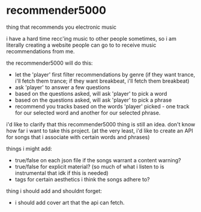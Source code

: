 # recommender5000
thing that recommends you electronic music


i have a hard time recc'ing music to other people sometimes, so i am literally creating a website people can go to to receive music recommendations from me. 

the recommender5000 will do this:
- let the 'player' first filter recommendations by genre (if they want trance, i'll fetch them trance; if they want breakbeat, i'll fetch them breakbeat) 
- ask 'player' to answer a few questions
- based on the questions asked, will ask 'player' to pick a word
- based on the questions asked, will ask 'player' to pick a phrase
- recommend you tracks based on the words 'player' picked - one track for our selected word and another for our selected phrase.

i'd like to clarify that this recommender5000 thing is still an idea. don't know how far i want to take this project. 
(at the very least, i'd like to create an API for songs that i associate with certain words and phrases) 

things i might add: 
- true/false on each json file if the songs warrant a content warning?
- true/false for explicit material? (so much of what i listen to is instrumental that idk if this is needed)
- tags for certain aesthetics i think the songs adhere to?

thing i should add and shouldnt forget:
- i should add cover art that the api can fetch. 
